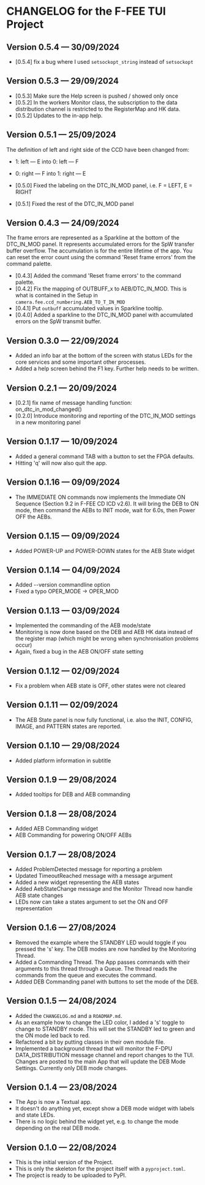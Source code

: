 # CHANGELOG for the F-FEE TUI Project

## Version 0.5.4 — 30/09/2024

- [0.5.4] fix a bug where I used `setsockopt_string` instead of `setsockopt`

## Version 0.5.3 — 29/09/2024

- [0.5.3] Make sure the Help screen is pushed / showed only once
- [0.5.2] In the workers Monitor class, the subscription to the data distribution channel is restricted to the RegisterMap and HK data. 
- [0.5.2] Updates to the in-app help.

## Version 0.5.1 — 25/09/2024

The definition of left and right side of the CCD have been changed from:

- 1: left — E into 0: left — F
- 0: right — F into 1: right — E


- [0.5.0] Fixed the labeling on the DTC_IN_MOD panel, i.e. F = LEFT, E = RIGHT
- [0.5.1] Fixed the rest of the DTC_IN_MOD panel 

## Version 0.4.3 — 24/09/2024

The frame errors are represented as a Sparkline at the bottom of the DTC_IN_MOD panel. It represents accumulated errors for the SpW transfer buffer overflow. The accumulation is for the entire lifetime of the app. You can reset the error count using the command 'Reset frame errors' from the command palette.

- [0.4.3] Added the command 'Reset frame errors' to the command palette.
- [0.4.2] Fix the mapping of OUTBUFF_x to AEB/DTC_IN_MOD. This is what is contained in the Setup in `camera.fee.ccd_numbering.AEB_TO_T_IN_MOD`
- [0.4.1] Put `outbuff` accumulated values in Sparkline tooltip.
- [0.4.0] Added a sparkline to the DTC_IN_MOD panel with accumulated errors on the SpW transmit buffer.

## Version 0.3.0 — 22/09/2024

- Added an info bar at the bottom of the screen with status LEDs for the core services and some important other processes. 
- Added a help screen behind the F1 key. Further help needs to be written.

## Version 0.2.1 — 20/09/2024

- [0.2.1] fix name of message handling function: on_dtc_in_mod_changed()
- [0.2.0] Introduce monitoring and reporting of the DTC_IN_MOD settings in a new monitoring panel

## Version 0.1.17 — 10/09/2024

- Added a general command TAB with a button to set the FPGA defaults.
- Hitting 'q' will now also quit the app.

## Version 0.1.16 — 09/09/2024

- The IMMEDIATE ON commands now implements the Immediate ON Sequence (Section 9.2 in F-FEE CD ICD v2.6). It will bring the DEB to ON mode, then command the AEBs to INIT mode, wait for 6.0s, then Power OFF the AEBs.

## Version 0.1.15 — 09/09/2024

- Added POWER-UP and POWER-DOWN states for the AEB State widget

## Version 0.1.14 — 04/09/2024

- Added --version commandline option
- Fixed a typo OPER_MODE -> OPER_MOD

## Version 0.1.13 — 03/09/2024

- Implemented the commanding of the AEB mode/state
- Monitoring is now done based on the DEB and AEB HK data instead of the register map (which might be wrong when synchronisation problems occur)
- Again, fixed a bug in the AEB ON/OFF state setting

## Version 0.1.12 — 02/09/2024

- Fix a problem when AEB state is OFF, other states were not cleared

## Version 0.1.11 — 02/09/2024

- The AEB State panel is now fully functional, i.e. also the INIT, CONFIG, IMAGE, and PATTERN states are reported.

## Version 0.1.10 — 29/08/2024

- Added platform information in subtitle

## Version 0.1.9 — 29/08/2024

- Added tooltips for DEB and AEB commanding

## Version 0.1.8 — 28/08/2024

- Added AEB Commanding widget
- AEB Commanding for powering ON/OFF AEBs 

## Version 0.1.7 — 28/08/2024

- Added ProblemDetected message for reporting a problem
- Updated TimeoutReached message with a message argument
- Added a new widget representing the AEB states
- Added AebStateChange message and the Monitor Thread now handle AEB state changes
- LEDs now can take a states argument to set the ON and OFF representation

## Version 0.1.6 — 27/08/2024

- Removed the example where the STANDBY LED would toggle if you pressed the 's' key. The DEB modes are now handled by the Monitoring Thread.
- Added a Commanding Thread. The App passes commands with their arguments to this thread through a Queue. The thread reads the commands from the queue and executes the command. 
- Added DEB Commanding panel with buttons to set the mode of the DEB.

## Version 0.1.5 — 24/08/2024

- Added the `CHANGELOG.md` and a `ROADMAP.md`.
- As an example how to change the LED color, I added a 's' toggle to change to STANDBY mode. This will set the STANDBY led to green and the ON mode led back to red.
- Refactored a bit by putting classes in their own module file.
- Implemented a background thread that will monitor the F-DPU DATA_DISTRIBUTION message channel and report changes to the TUI. Changes are posted to the main App that will update the DEB Mode Settings. Currently only DEB mode changes. 

## Version 0.1.4 — 23/08/2024

- The App is now a Textual app.
- It doesn't do anything yet, except show a DEB mode widget with labels and state LEDs.
- There is no logic behind the widget yet, e.g. to change the mode depending on the real DEB mode.

## Version 0.1.0 — 22/08/2024

- This is the initial version of the Project.
- This is only the skeleton for the project itself with a `pyproject.toml`.
- The project is ready to be uploaded to PyPI.
